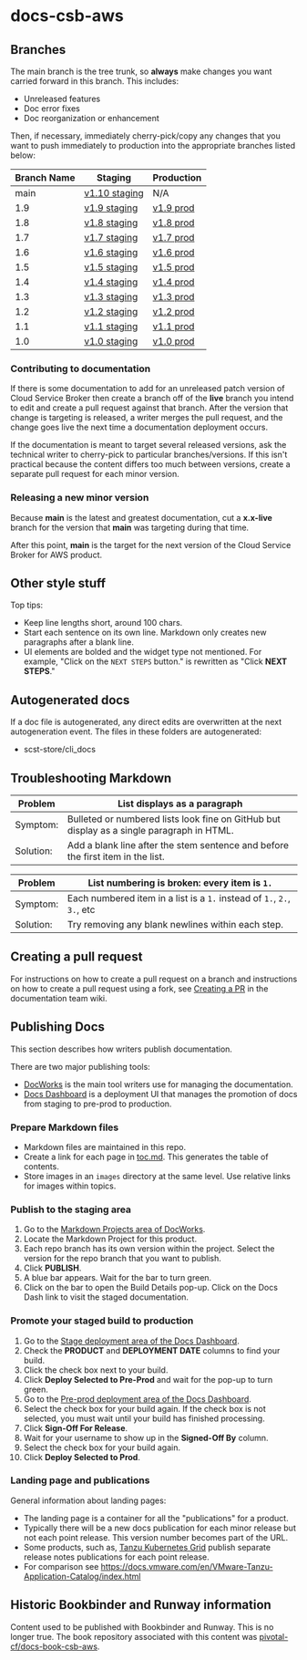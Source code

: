 # docs-csb-aws

## Branches

The main branch is the tree trunk, so **always** make changes you want carried forward in this branch.
This includes:

* Unreleased features
* Doc error fixes
* Doc reorganization or enhancement

Then, if necessary, immediately cherry-pick/copy any changes that you want to push immediately to
production into the appropriate branches listed below:

| Branch Name| Staging | Production |
|------------|---------|------------|
| main       | [v1.10 staging](https://docs-staging.vmware.com/en/draft/Tanzu-Cloud-Service-Broker-for-AWS/1.10/csb-aws/GUID-index.html) | N/A |
| 1.9       | [v1.9 staging](https://docs-staging.vmware.com/en/Tanzu-Cloud-Service-Broker-for-AWS/1.9/csb-aws/GUID-index.html) | [v1.9 prod](https://docs.vmware.com/en/Tanzu-Cloud-Service-Broker-for-AWS/1.9/csb-aws/GUID-index.html) |
| 1.8        | [v1.8 staging](https://docs-staging.vmware.com/en/Tanzu-Cloud-Service-Broker-for-AWS/1.8/csb-aws/GUID-index.html) | [v1.8 prod](https://docs.vmware.com/en/Tanzu-Cloud-Service-Broker-for-AWS/1.8/csb-aws/GUID-index.html) |
| 1.7        | [v1.7 staging](https://docs-staging.vmware.com/en/Tanzu-Cloud-Service-Broker-for-AWS/1.7/csb-aws/GUID-index.html) | [v1.7 prod](https://docs.vmware.com/en/Tanzu-Cloud-Service-Broker-for-AWS/1.7/csb-aws/GUID-index.html) |
| 1.6        | [v1.6 staging](https://docs-staging.vmware.com/en/Tanzu-Cloud-Service-Broker-for-AWS/1.6/csb-aws/GUID-index.html) | [v1.6 prod](https://docs.vmware.com/en/Tanzu-Cloud-Service-Broker-for-AWS/1.6/csb-aws/GUID-index.html) |
| 1.5        | [v1.5 staging](https://docs-staging.vmware.com/en/Tanzu-Cloud-Service-Broker-for-AWS/1.5/csb-aws/GUID-index.html) | [v1.5 prod](https://docs.vmware.com/en/Tanzu-Cloud-Service-Broker-for-AWS/1.5/csb-aws/GUID-index.html) |
| 1.4        | [v1.4 staging](https://docs-staging.vmware.com/en/Tanzu-Cloud-Service-Broker-for-AWS/1.4/csb-aws/GUID-index.html) | [v1.4 prod](https://docs.vmware.com/en/Tanzu-Cloud-Service-Broker-for-AWS/1.4/csb-aws/GUID-index.html) |
| 1.3        | [v1.3 staging](https://docs-staging.vmware.com/en/Tanzu-Cloud-Service-Broker-for-AWS/1.3/csb-aws/GUID-index.html) | [v1.3 prod](https://docs.vmware.com/en/Tanzu-Cloud-Service-Broker-for-AWS/1.3/csb-aws/GUID-index.html) |
| 1.2        | [v1.2 staging](https://docs-staging.vmware.com/en/Tanzu-Cloud-Service-Broker-for-AWS/1.2/csb-aws/GUID-index.html) | [v1.2 prod](https://docs.vmware.com/en/Tanzu-Cloud-Service-Broker-for-AWS/1.2/csb-aws/GUID-index.html) |
| 1.1        | [v1.1 staging](https://docs-staging.vmware.com/en/Tanzu-Cloud-Service-Broker-for-AWS/1.1/csb-aws/GUID-index.html) | [v1.1 prod](https://docs.vmware.com/en/Tanzu-Cloud-Service-Broker-for-AWS/1.1/csb-aws/GUID-index.html) |
| 1.0        | [v1.0 staging](https://docs-staging.vmware.com/en/Tanzu-Cloud-Service-Broker-for-AWS/1.0/csb-aws/GUID-index.html) | [v1.0 prod](https://docs.vmware.com/en/Tanzu-Cloud-Service-Broker-for-AWS/1.0/csb-aws/GUID-index.html) |

### Contributing to documentation

If there is some documentation to add for an unreleased patch version of Cloud Service Broker then
create a branch off of the **live** branch you intend to edit and create a pull request against
that branch.
After the version that change is targeting is released, a writer merges the pull request, and the
change goes live the next time a documentation deployment occurs.

If the documentation is meant to target several released versions, ask the technical writer to
cherry-pick to particular branches/versions.
If this isn't practical because the content differs too much between versions, create a separate pull
request for each minor version.

### Releasing a new minor version

Because **main** is the latest and greatest documentation, cut a **x.x-live** branch for the version
that **main** was targeting during that time.

After this point, **main** is the target for the next version of the Cloud Service Broker for AWS
product.

## Other style stuff

Top tips:

+ Keep line lengths short, around 100 chars.
+ Start each sentence on its own line. Markdown only creates new paragraphs after a blank line.
+ UI elements are bolded and the widget type not mentioned.
For example, "Click on the `NEXT STEPS` button." is rewritten as "Click **NEXT STEPS**."

## Autogenerated docs

If a doc file is autogenerated, any direct edits are overwritten at the next autogeneration event.
The files in these folders are autogenerated:

+ scst-store/cli_docs


## Troubleshooting Markdown

| Problem | List displays as a paragraph |
|---------|-----------|
| Symptom:| Bulleted or numbered lists look fine on GitHub but display as a single paragraph in HTML.|
| Solution: | Add a blank line after the stem sentence and before the first item in the list.|

| Problem | List numbering is broken: every item is `1.` |
|---------|-----------|
| Symptom:| Each numbered item in a list is a `1.` instead of `1.`, `2.`, `3.`, etc|
| Solution: | Try removing any blank newlines within each step.|

## Creating a pull request

For instructions on how to create a pull request on a branch and instructions on how to create a
pull request using a fork, see
[Creating a PR](https://docs-wiki.sc2-04-pcf1-apps.oc.vmware.com/wiki/external/create-pr.html)
in the documentation team wiki.

## Publishing Docs

This section describes how writers publish documentation.

There are two major publishing tools:

- [DocWorks](https://docworks.vmware.com/) is the main tool writers use for managing the documentation.
- [Docs Dashboard](https://docsdash.vmware.com/) is a deployment UI that manages the promotion of docs
from staging to pre-prod to production.

### Prepare Markdown files

- Markdown files are maintained in this repo.
- Create a link for each page in [toc.md](toc.md). This generates the table of contents.
- Store images in an `images` directory at the same level. Use relative links for images within topics.

### Publish to the staging area

1. Go to the [Markdown Projects area of DocWorks](https://docworks.vmware.com/md2docs/projects/all).
1. Locate the Markdown Project for this product.
1. Each repo branch has its own version within the project. Select the version for the repo branch that you want to publish.
1. Click **PUBLISH**.
1. A blue bar appears. Wait for the bar to turn green.
1. Click on the bar to open the Build Details pop-up. Click on the Docs Dash link to visit the staged documentation.

### Promote your staged build to production

1. Go to the [Stage deployment area of the Docs Dashboard](https://docsdash.vmware.com/deployment-stage).   
1. Check the **PRODUCT** and **DEPLOYMENT DATE** columns to find your build.
1. Click the check box next to your build.
1. Click **Deploy Selected to Pre-Prod** and wait for the pop-up to turn green.
1. Go to the [Pre-prod deployment area of the Docs Dashboard](https://docsdash.vmware.com/deployment-pre-prod).
1. Select the check box for your build again. If the check box is not selected, you must wait until your build has finished processing.
1. Click **Sign-Off For Release**.
1. Wait for your username to show up in the **Signed-Off By** column.
1. Select the check box for your build again.
1. Click **Deploy Selected to Prod**.

### Landing page and publications

General information about landing pages:

- The landing page is a container for all the "publications" for a product.
- Typically there will be a new docs publication for each minor release but not each point release.
This version number becomes part of the URL.
- Some products, such as, [Tanzu Kubernetes Grid](https://docs.vmware.com/en/VMware-Tanzu-Kubernetes-Grid/index.html) publish separate release notes publications for each point release.
- For comparison see https://docs.vmware.com/en/VMware-Tanzu-Application-Catalog/index.html

## Historic Bookbinder and Runway information

Content used to be published with Bookbinder and Runway. This is no longer true.
The book repository associated with this content was
[pivotal-cf/docs-book-csb-aws](https://github.com/pivotal-cf/docs-book-csb-aws).
